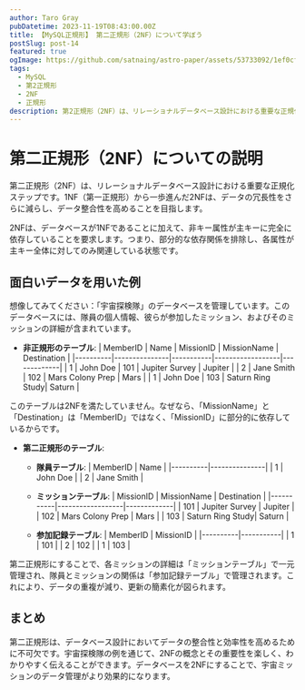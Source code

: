 ```yaml
---
author: Taro Gray
pubDatetime: 2023-11-19T08:43:00.00Z
title: 【MySQL正規形】 第二正規形（2NF）について学ぼう
postSlug: post-14
featured: true
ogImage: https://github.com/satnaing/astro-paper/assets/53733092/1ef0cf03-8137-4d67-ac81-84a032119e3a
tags:
  - MySQL
  - 第2正規形
  - 2NF
  - 正規形
description: 第2正規形（2NF）は、リレーショナルデータベース設計における重要な正規化ステップです。1NF（第一正規形）から一歩進んだ2NFは、データの冗長性をさらに減らし、データ整合性を高めることを目指します。
---
```


# 第二正規形（2NF）についての説明

第二正規形（2NF）は、リレーショナルデータベース設計における重要な正規化ステップです。1NF（第一正規形）から一歩進んだ2NFは、データの冗長性をさらに減らし、データ整合性を高めることを目指します。

2NFは、データベースが1NFであることに加えて、非キー属性が主キーに完全に依存していることを要求します。つまり、部分的な依存関係を排除し、各属性が主キー全体に対してのみ関連している状態です。

## 面白いデータを用いた例

想像してみてください：「宇宙探検隊」のデータベースを管理しています。このデータベースには、隊員の個人情報、彼らが参加したミッション、およびそのミッションの詳細が含まれています。

- **非正規形のテーブル**:
  | MemberID | Name | MissionID | MissionName | Destination |
  |----------|---------------|-----------|------------------|-------------|
  | 1 | John Doe | 101 | Jupiter Survey | Jupiter |
  | 2 | Jane Smith | 102 | Mars Colony Prep | Mars |
  | 1 | John Doe | 103 | Saturn Ring Study| Saturn |

このテーブルは2NFを満たしていません。なぜなら、「MissionName」と「Destination」は「MemberID」ではなく、「MissionID」に部分的に依存しているからです。

- **第二正規形のテーブル**:

  - **隊員テーブル**:
    | MemberID | Name |
    |----------|---------------|
    | 1 | John Doe |
    | 2 | Jane Smith |

  - **ミッションテーブル**:
    | MissionID | MissionName | Destination |
    |-----------|------------------|-------------|
    | 101 | Jupiter Survey | Jupiter |
    | 102 | Mars Colony Prep | Mars |
    | 103 | Saturn Ring Study| Saturn |

  - **参加記録テーブル**:
    | MemberID | MissionID |
    |----------|-----------|
    | 1 | 101 |
    | 2 | 102 |
    | 1 | 103 |

第二正規形にすることで、各ミッションの詳細は「ミッションテーブル」で一元管理され、隊員とミッションの関係は「参加記録テーブル」で管理されます。これにより、データの重複が減り、更新の簡素化が図られます。

## まとめ

第二正規形は、データベース設計においてデータの整合性と効率性を高めるために不可欠です。宇宙探検隊の例を通じて、2NFの概念とその重要性を楽しく、わかりやすく伝えることができます。データベースを2NFにすることで、宇宙ミッションのデータ管理がより効果的になります。
